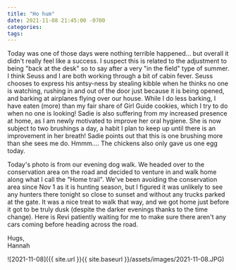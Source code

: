```yaml
---
title: "Ho hum"
date: 2021-11-08 21:45:00 -0700
categories:
tags:
---
```


Today was one of those days were nothing terrible happened... but overall it didn't really feel like a success. I suspect this is related to the adjustment to being "back at the desk" so to say after a very "in the field" type of summer. I think Seuss and I are both working through a bit of cabin fever. Seuss chooses to express his antsy-ness by stealing kibble when he thinks no one is watching, rushing in and out of the door just because it is being opened, and barking at airplanes flying over our house. While I do less barking, I have eaten (more) than my fair share of Girl Guide cookies, which I try to do when no one is looking! Sadie is also suffering from my increased presence at home, as I am newly motivated to improve her oral hygiene. She is now subject to two brushings a day, a habit I plan to keep up until there is an improvement in her breath! Sadie points out that this is one brushing more than she sees me do. Hmmm.... The chickens also only gave us one egg today. 

Today's photo is from our evening dog walk. We headed over to the conservation area on the road and decided to venture in and walk home along what I call the "Home trail". We've been avoiding the conservation area since Nov 1 as it is hunting season, but I figured it was unlikely to see any hunters there tonight so close to sunset and without any trucks parked at the gate. It was a nice treat to walk that way, and we got home just before it got to be truly dusk (despite the darker evenings thanks to the time change). Here is Revi patiently waiting for me to make sure there aren't any cars coming before heading across the road.

Hugs,<br />
Hannah

![2021-11-08]({{ site.url }}{{ site.baseurl }}/assets/images/2021-11-08.JPG)